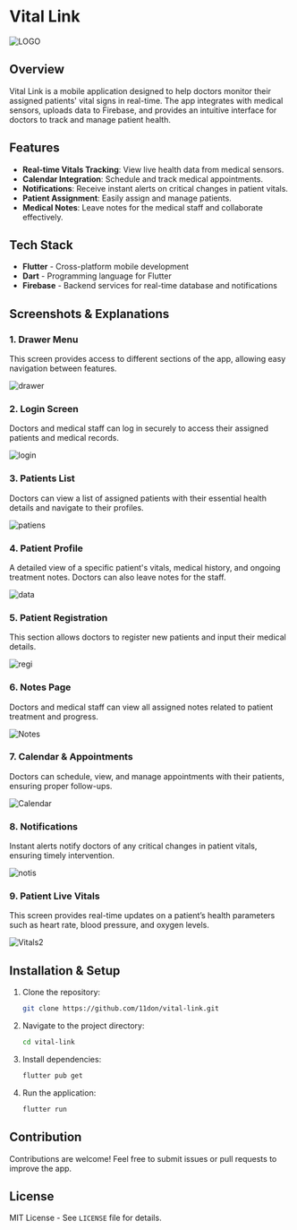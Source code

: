 # Vital Link
![LOGO](https://github.com/user-attachments/assets/badea62b-8b1a-40ba-927c-d644901e117a)

## Overview
Vital Link is a mobile application designed to help doctors monitor their assigned patients' vital signs in real-time. The app integrates with medical sensors, uploads data to Firebase, and provides an intuitive interface for doctors to track and manage patient health.

## Features
- **Real-time Vitals Tracking**: View live health data from medical sensors.
- **Calendar Integration**: Schedule and track medical appointments.
- **Notifications**: Receive instant alerts on critical changes in patient vitals.
- **Patient Assignment**: Easily assign and manage patients.
- **Medical Notes**: Leave notes for the medical staff and collaborate effectively.

## Tech Stack
- **Flutter** - Cross-platform mobile development
- **Dart** - Programming language for Flutter
- **Firebase** - Backend services for real-time database and notifications

## Screenshots & Explanations

### 1. Drawer Menu
This screen provides access to different sections of the app, allowing easy navigation between features.

![drawer](https://github.com/user-attachments/assets/93508832-6a1c-43c6-a947-0b0e7c7a9396)
### 2. Login Screen
Doctors and medical staff can log in securely to access their assigned patients and medical records.

![login](https://github.com/user-attachments/assets/8a27dd4e-e9d2-4e06-8e2d-bf582d3bf36d)
### 3. Patients List
Doctors can view a list of assigned patients with their essential health details and navigate to their profiles.

![patiens](https://github.com/user-attachments/assets/47a692fd-f9c0-452e-81d9-422438e22d04)
### 4. Patient Profile
A detailed view of a specific patient's vitals, medical history, and ongoing treatment notes. Doctors can also leave notes for the staff.

![data](https://github.com/user-attachments/assets/03d5352b-537a-4e89-a7c5-83d3da92c578)
### 5. Patient Registration
This section allows doctors to register new patients and input their medical details.

![regi](https://github.com/user-attachments/assets/14757d27-94d1-4aa9-b78a-a2682b9e3f37)
### 6. Notes Page
Doctors and medical staff can view all assigned notes related to patient treatment and progress.

![Notes](https://github.com/user-attachments/assets/fdaae40f-d9d6-4697-97a8-5c1113f85476)
### 7. Calendar & Appointments
Doctors can schedule, view, and manage appointments with their patients, ensuring proper follow-ups.

![Calendar](https://github.com/user-attachments/assets/4eb698d4-3a5e-4aca-b693-d7a55b1d1ae4)
### 8. Notifications
Instant alerts notify doctors of any critical changes in patient vitals, ensuring timely intervention.

![notis](https://github.com/user-attachments/assets/03022da9-c331-4a14-a0f2-0b235f278453)
### 9. Patient Live Vitals
This screen provides real-time updates on a patient’s health parameters such as heart rate, blood pressure, and oxygen levels.

![Vitals2](https://github.com/user-attachments/assets/b6c3d675-5100-4112-a325-e34b3cfffa3a)
## Installation & Setup
1. Clone the repository:
   ```sh
   git clone https://github.com/11don/vital-link.git
   ```
2. Navigate to the project directory:
   ```sh
   cd vital-link
   ```
3. Install dependencies:
   ```sh
   flutter pub get
   ```
4. Run the application:
   ```sh
   flutter run
   ```

## Contribution
Contributions are welcome! Feel free to submit issues or pull requests to improve the app.

## License
MIT License - See `LICENSE` file for details.
